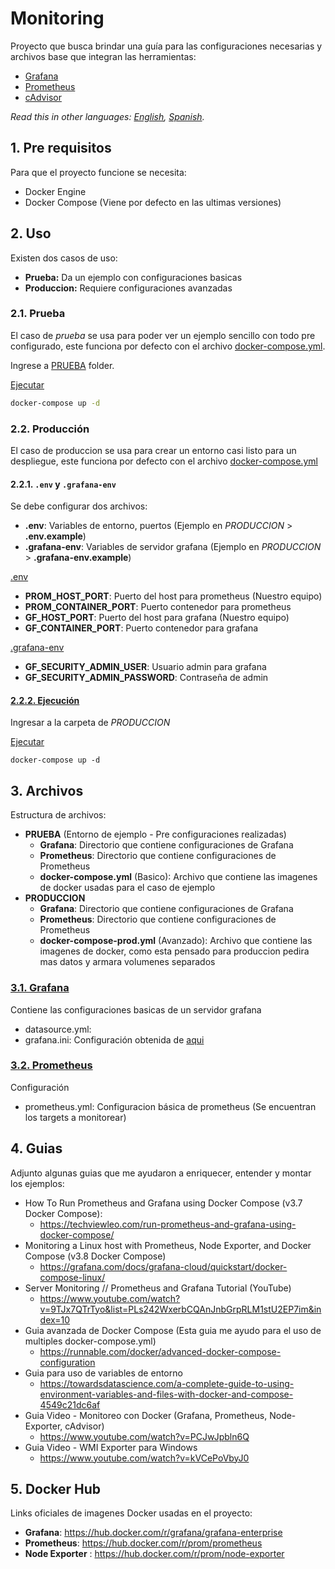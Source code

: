 # Monitoring

Proyecto que busca brindar una guía para las configuraciones necesarias y archivos base que integran las herramientas:

- [Grafana](https://grafana.com/)
- [Prometheus](https://prometheus.io/)
- [cAdvisor](https://github.com/google/cadvisor)

_Read this in other languages: [English](README.md), [Spanish](README.spa.md)._

## 1. Pre requisitos

Para que el proyecto funcione se necesita:

- Docker Engine
- Docker Compose (Viene por defecto en las ultimas versiones)
## 2. Uso

Existen dos casos de uso:

- **Prueba:** Da un ejemplo con configuraciones basicas
- **Produccion:** Requiere configuraciones avanzadas

### 2.1. Prueba

El caso de _prueba_ se usa para poder ver un ejemplo sencillo con todo pre configurado, este funciona por defecto con el archivo [docker-compose.yml](PRUEBA/docker-compose.yml).

Ingrese a [PRUEBA](PRUEBA/) folder.

<ins>Ejecutar</ins>

```sh
docker-compose up -d
```

### 2.2. Producción

El caso de produccion se usa para crear un entorno casi listo para un despliegue, este funciona por defecto con el archivo [docker-compose.yml](PRODUCCION/docker-compose.yml)

#### 2.2.1. `.env` y `.grafana-env`

Se debe configurar dos archivos:

- **.env**: Variables de entorno, puertos (Ejemplo en _PRODUCCION_ > **.env.example**)
- **.grafana-env**: Variables de servidor grafana (Ejemplo en _PRODUCCION_ > **.grafana-env.example**)

<ins>.env</ins>

- **PROM_HOST_PORT**: Puerto del host para prometheus (Nuestro equipo)
- **PROM_CONTAINER_PORT**: Puerto contenedor para prometheus
- **GF_HOST_PORT**: Puerto del host para grafana (Nuestro equipo)
- **GF_CONTAINER_PORT**: Puerto contenedor para grafana

<ins>.grafana-env</ins>

- **GF_SECURITY_ADMIN_USER**: Usuario admin para grafana
- **GF_SECURITY_ADMIN_PASSWORD**: Contraseña de admin

#### <ins>2.2.2. Ejecución</ins>

Ingresar a la carpeta de _PRODUCCION_

<ins>Ejecutar</ins>

```
docker-compose up -d
```

## 3. Archivos

Estructura de archivos:

- **PRUEBA** (Entorno de ejemplo - Pre configuraciones realizadas)
  - **Grafana**: Directorio que contiene configuraciones de Grafana
  - **Prometheus**: Directorio que contiene configuraciones de Prometheus
  - **docker-compose.yml** (Basico): Archivo que contiene las imagenes de docker usadas para el caso de ejemplo
- **PRODUCCION**
  - **Grafana**: Directorio que contiene configuraciones de Grafana
  - **Prometheus**: Directorio que contiene configuraciones de Prometheus
  - **docker-compose-prod.yml** (Avanzado): Archivo que contiene las imagenes de docker, como esta pensado para produccion pedira mas datos y armara volumenes separados

### <ins>3.1. Grafana</ins>

Contiene las configuraciones basicas de un servidor grafana
  - datasource.yml:
  - grafana.ini: Configuración obtenida de [aqui](https://github.com/grafana/grafana/blob/main/conf/defaults.ini)

### <ins>3.2. Prometheus</ins>

Configuración
  - prometheus.yml: Configuracion básica de prometheus (Se encuentran los targets a monitorear)

## 4. Guias

Adjunto algunas guias que me ayudaron a enriquecer, entender y montar los ejemplos:

- How To Run Prometheus and Grafana using Docker Compose (v3.7 Docker Compose):
  - https://techviewleo.com/run-prometheus-and-grafana-using-docker-compose/
- Monitoring a Linux host with Prometheus, Node Exporter, and Docker Compose (v3.8 Docker Compose)
  - https://grafana.com/docs/grafana-cloud/quickstart/docker-compose-linux/
- Server Monitoring // Prometheus and Grafana Tutorial (YouTube)
  -  https://www.youtube.com/watch?v=9TJx7QTrTyo&list=PLs242WxerbCQAnJnbGrpRLM1stU2EP7im&index=10
-  Guia avanzada de Docker Compose (Esta guia me ayudo para el uso de multiples docker-compose.yml)
   -  https://runnable.com/docker/advanced-docker-compose-configuration
- Guia para uso de variables de entorno
  -  https://towardsdatascience.com/a-complete-guide-to-using-environment-variables-and-files-with-docker-and-compose-4549c21dc6af
-  Guia Video - Monitoreo con Docker (Grafana, Prometheus, Node-Exporter, cAdvisor)
   -  https://www.youtube.com/watch?v=PCJwJpbln6Q
-  Guia Video - WMI Exporter para Windows
   -  https://www.youtube.com/watch?v=kVCePoVbyJ0
## 5. Docker Hub

Links oficiales de imagenes Docker usadas en el proyecto:

- **Grafana**: https://hub.docker.com/r/grafana/grafana-enterprise
- **Prometheus**: https://hub.docker.com/r/prom/prometheus
- **Node Exporter** : https://hub.docker.com/r/prom/node-exporter


